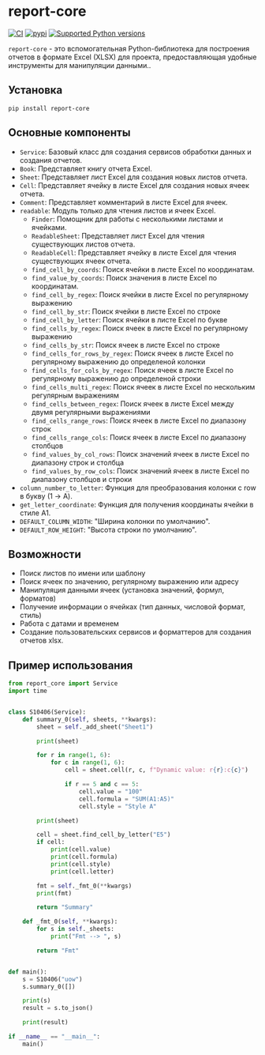 # __report-core__
[![CI](https://github.com/stalexsm/report_core/actions/workflows/CI.yml/badge.svg?event=push)](https://github.com/stalexsm/report_core/actions/workflows/CI.yml)
[![pypi](https://img.shields.io/pypi/v/report_core.svg)](https://pypi.python.org/pypi/report-core)
[![Supported Python versions](https://img.shields.io/pypi/pyversions/report-core.svg)](https://pypi.python.org/pypi/report-core/)

`report-core` - это вспомогательная Python-библиотека для построения отчетов в формате Excel (XLSX) для проекта, предоставляющая удобные инструменты для манипуляции данными..

## Установка

```pip install report-core```

## Основные компоненты

- `Service`: Базовый класс для создания сервисов обработки данных и создания отчетов.
- `Book`: Представляет книгу отчета Excel.
- `Sheet`: Представляет лист Excel для создания новых листов отчета.
- `Cell`: Представляет ячейку в листе Excel для создания новых ячеек отчета.
- `Comment`: Представляет комментарий в листе Excel для ячеек.
- `readable`: Модуль только для чтения листов и ячеек Excel.
  - `Finder`: Помощник для работы с несколькими листами и ячейками.
  - `ReadableSheet`: Представляет лист Excel для чтения существующих листов отчета.
  - `ReadableCell`: Представляет ячейку в листе Excel для чтения существующих ячеек отчета.
  - `find_cell_by_coords`: Поиск ячейки в листе Excel по координатам.
  - `find_value_by_coords`: Поиск значения в листе Excel по координатам.
  - `find_cell_by_regex`: Поиск ячейки в листе Excel по регулярному выражению
  - `find_cell_by_str`: Поиск ячейки в листе Excel по строке
  - `find_cell_by_letter`: Поиск ячейки в листе Excel по букве
  - `find_cells_by_regex`: Поиск ячеек в листе Excel по регулярному выражению
  - `find_cells_by_str`: Поиск ячеек в листе Excel по строке
  - `find_cells_for_rows_by_regex`: Поиск ячеек в листе Excel по регулярному выражению до определеной колонки
  - `find_cells_for_cols_by_regex`: Поиск ячеек в листе Excel по регулярному выражению до определеной строки
  - `find_cells_multi_regex`: Поиск ячеек в листе Excel по нескольким регулярным выражениям
  - `find_cells_between_regex`: Поиск ячеек в листе Excel между двумя регулярными выражениями
  - `find_cells_range_rows`: Поиск ячеек в листе Excel по диапазону строк
  - `find_cells_range_cols`: Поиск ячеек в листе Excel по диапазону столбцов
  - `find_values_by_col_rows`: Поиск значений ячеек в листе Excel по диапазону строк и столбца
  - `find_values_by_row_cols`: Поиск значений ячеек в листе Excel по диапазону столбцов и строки
- `column_number_to_letter`: Функция для преобразования колонки с row в букву (1 -> A).
- `get_letter_coordinate`: Функция для получения координаты ячейки в стиле A1.
- `DEFAULT_COLUMN_WIDTH`: "Ширина колонки по умолчанию".
- `DEFAULT_ROW_HEIGHT`: "Высота строки по умолчанию".

## Возможности

- Поиск листов по имени или шаблону
- Поиск ячеек по значению, регулярному выражению или адресу
- Манипуляция данными ячеек (установка значений, формул, форматов)
- Получение информации о ячейках (тип данных, числовой формат, стиль)
- Работа с датами и временем
- Создание пользовательских сервисов и форматтеров для создания отчетов xlsx.

## Пример использования

```python
from report_core import Service
import time


class S10406(Service):
    def summary_0(self, sheets, **kwargs):
        sheet = self._add_sheet("Sheet1")

        print(sheet)

        for r in range(1, 6):
            for c in range(1, 6):
                cell = sheet.cell(r, c, f"Dynamic value: r{r}:c{c}")

                if r == 5 and c == 5:
                    cell.value = "100"
                    cell.formula = "SUM(A1:A5)"
                    cell.style = "Style A"

        print(sheet)

        cell = sheet.find_cell_by_letter("E5")
        if cell:
            print(cell.value)
            print(cell.formula)
            print(cell.style)
            print(cell.letter)

        fmt = self._fmt_0(**kwargs)
        print(fmt)

        return "Summary"

    def _fmt_0(self, **kwargs):
        for s in self._sheets:
            print("Fmt --> ", s)

        return "Fmt"


def main():
    s = S10406("uow")
    s.summary_0([])

    print(s)
    result = s.to_json()

    print(result)

if __name__ == "__main__":
    main()
```
